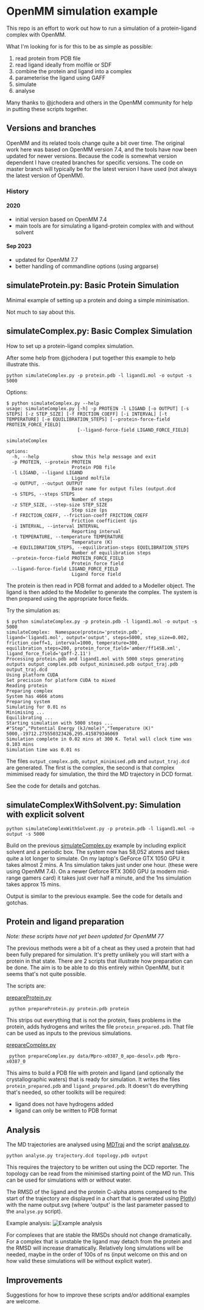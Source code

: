 # OpenMM simulation example

This repo is an effort to work out how to run a simulation of a protein-ligand complex with OpenMM.

What I'm looking for is for this to be as simple as possible:
1. read protein from PDB file
2. read ligand ideally from molfile or SDF
3. combine the protein and ligand into a complex
4. parameterise the ligand using GAFF
5. simulate
6. analyse

Many thanks to @jchodera and others in the OpenMM community for help in putting these scripts together.

## Versions and branches

OpenMM and its related tools change quite a bit over time. The original work here was based on OpenMM version 7.4,
and the tools have now been updated for newer versions. Because the code is somewhat version dependent I have created
branches for specific versions. The code on master branch will typically be for the latest version I have used (not
always the latest version of OpenMM).

### History

#### 2020
* initial version based on OpenMM 7.4
* main tools are for simulating a ligand-protein complex with and without solvent

#### Sep 2023
* updated for OpenMM 7.7
* better handling of commandline options (using argparse)

## simulateProtein.py: Basic Protein Simulation

Minimal example of setting up a protein and doing a simple minimisation.

Not much to say about this.

## simulateComplex.py: Basic Complex Simulation

How to set up a protein-ligand complex simulation.

After some help from @jchodera I put together this example to help illustrate this.

```
python simulateComplex.py -p protein.pdb -l ligand1.mol -o output -s 5000
```
Options:
```
$ python simulateComplex.py --help
usage: simulateComplex.py [-h] -p PROTEIN -l LIGAND [-o OUTPUT] [-s STEPS] [-z STEP_SIZE] [-f FRICTION_COEFF] [-i INTERVAL] [-t TEMPERATURE] [-e EQUILIBRATION_STEPS] [--protein-force-field PROTEIN_FORCE_FIELD]
                          [--ligand-force-field LIGAND_FORCE_FIELD]

simulateComplex

options:
  -h, --help            show this help message and exit
  -p PROTEIN, --protein PROTEIN
                        Protein PDB file
  -l LIGAND, --ligand LIGAND
                        Ligand molfile
  -o OUTPUT, --output OUTPUT
                        Base name for output files (output.dcd
  -s STEPS, --steps STEPS
                        Number of steps
  -z STEP_SIZE, --step-size STEP_SIZE
                        Step size (ps
  -f FRICTION_COEFF, --friction-coeff FRICTION_COEFF
                        Friction coefficient (ps
  -i INTERVAL, --interval INTERVAL
                        Reporting interval
  -t TEMPERATURE, --temperature TEMPERATURE
                        Temperature (K)
  -e EQUILIBRATION_STEPS, --equilibration-steps EQUILIBRATION_STEPS
                        Number of equilibration steps
  --protein-force-field PROTEIN_FORCE_FIELD
                        Protein force field
  --ligand-force-field LIGAND_FORCE_FIELD
                        Ligand force field
```

The protein is then read in PDB format and added to a Modeller object.
The ligand is then added to the Modeller to generate the complex.
The system is then prepared using the appropriate force fields.

Try the simulation as:

```
$ python simulateComplex.py -p protein.pdb -l ligand1.mol -o output -s 5000
simulateComplex:  Namespace(protein='protein.pdb', ligand='ligand1.mol', output='output', steps=5000, step_size=0.002, friction_coeff=1, interval=1000, temperature=300, equilibration_steps=200, protein_force_field='amber/ff14SB.xml', ligand_force_field='gaff-2.11')
Processing protein.pdb and ligand1.mol with 5000 steps generating outputs output_complex.pdb output_minimised.pdb output_traj.pdb output_traj.dcd
Using platform CUDA
Set precision for platform CUDA to mixed
Reading protein
Preparing complex
System has 4666 atoms
Preparing system
Simulating for 0.01 ns
Minimising ...
Equilibrating ...
Starting simulation with 5000 steps ...
#"Step","Potential Energy (kJ/mole)","Temperature (K)"
5000,-19712.275550323426,295.415879346069
Simulation complete in 0.02 mins at 300 K. Total wall clock time was 0.103 mins
Simulation time was 0.01 ns
```

The files `output_complex.pdb`, `output_minimised.pdb` and `output_traj.dcd` are generated.
The first is the complex, the second is that complex mimimised ready for simulation, the third the MD trajectory in DCD format.

See the code for details and gotchas.

## simulateComplexWithSolvent.py: Simulation with explicit solvent

```
python simulateComplexWithSolvent.py -p protein.pdb -l ligand1.mol -o output -s 5000
```

Build on the previous [simulateComplex.py]() example by including explicit solvent and a periodic box.
The system now has 58,052 atoms and takes quite a lot longer to simulate.
On my laptop's GeForce GTX 1050 GPU it takes almost 2 mins. A 1ns simulation takes just under one hour. (these were using
OpenMM 7.4).
On a newer Geforce RTX 3060 GPU (a modern mid-range gamers card) it takes just over half a minute, and the 1ns simulation
takes approx 15 mins.

Output is similar to the previous example.
See the code for details and gotchas.


## Protein and ligand preparation

*Note: these scripts have not yet been updated for OpenMM 77*

The previous methods were a bit of a cheat as they used a protein that had been fully prepared for
simulation. It's pretty unlikely you will start with a protein in that state. There are 2 scripts that
illustrate how preparation can be done. The aim is to be able to do this entirely within OpenMM, but it seems
that's not quite possible.

The scripts are:

[prepareProtein.py]()
```
 python prepareProtein.py protein.pdb protein
```
This strips out everything that is not the protein, fixes problems in the protein, adds hydrogens and writes the
file `protein_prepared.pdb`. That file can be used as inputs to the previous simulations.

[prepareComplex.py]()
```
 python prepareComplex.py data/Mpro-x0387_0_apo-desolv.pdb Mpro-x0387_0
```
This aims to build a PDB file with protein and ligand (and optionally the crystallographic waters) that is
ready for simulation. It writes the files `protein_prepared.pdb` and `ligand_prepared.pdb`.
It doesn't do everything that's needed, so other toolkits will be required:
- ligand does not have hydrogens added
- ligand can only be written to PDB format

## Analysis

The MD trajectories are analysed using [MDTraj](http://mdtraj.org/) and the script [analyse.py]().
```
python analyse.py trajectory.dcd topology.pdb output
```
This requires the trajectory to be written out using the DCD reporter. The topology can be read from the minimised
starting point of the MD run. This can be used for simulations with or without water.

The RMSD of the ligand and the protein C-alpha atoms compared to the start of the trajectory are displayed in a chart
that is generated using [Plotly](https://plotly.com/graphing-libraries/)) with the name output.svg (where 'output' is the
last parameter passed to the `analyse.py` script).

Example analysis:
![Example analysis](analyse.svg?raw=true "Example analysis]")

For complexes that are stable the RMSDs should not change dramatically. For a complex that is unstable the ligand may 
detach from the protein and the RMSD will increase dramatically. Relatively long simulations will be needed, maybe in the 
order of 100s of ns (input welcome on this and on how valid these simulations will be without explicit water).

## Improvements

Suggestions for how to improve these scripts and/or additional examples are welcome.
